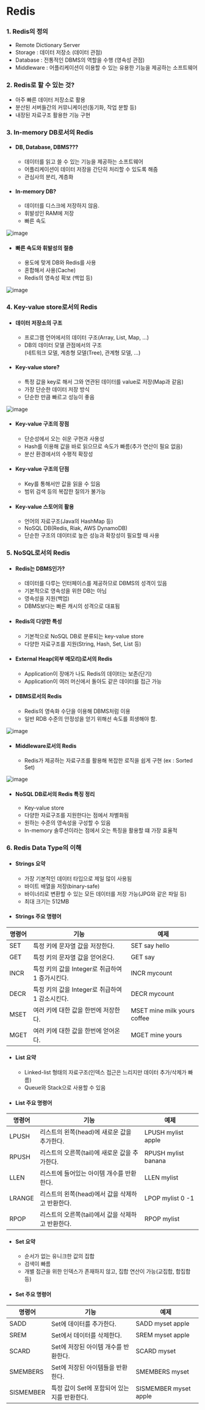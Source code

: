 # Redis
### 1. Redis의 정의
  * Remote Dictionary Server
  * Storage : 데이터 저장소 (데이터 관점)
  * Database : 전통적인 DBMS의 역할을 수행 (영속성 관점)
  * Middleware : 어플리케이션이 이용할 수 있는 유용한 기능을 제공하는 소프트웨어

### 2. Redis로 할 수 있는 것?
* 아주 빠른 데이터 저장소로 활용
* 분산된 서버들간의 커뮤니케이션(동기화, 작업 분할 등)
* 내장된 자료구조 활용한 기능 구현

### 3. In-memory DB로서의 Redis
* #### DB, Database, DBMS???
  * 데이터를 읽고 쓸 수 있는 기능을 제공하는 소프트웨어
  * 어플리케이션이 데이터 저장을 간단히 처리할 수 있도록 해줌
  * 관심사의 분리, 계층화
* #### In-memory DB?
  * 데이터를 디스크에 저장하지 않음.
  * 휘발성인 RAM에 저장
  * 빠른 속도

![image](https://user-images.githubusercontent.com/60100532/204530996-34630d99-fdd8-4bd2-86f9-a1102ee56bb1.png)

* #### 빠른 속도와 휘발성의 절충
  * 용도에 맞게 DB와 Redis를 사용
  * 혼합해서 사용(Cache)
  * Redis의 영속성 확보 (백업 등)

![image](https://user-images.githubusercontent.com/60100532/204531355-761e414f-969f-4ca9-88ec-2975774218ab.png)

### 4. Key-value store로서의 Redis
* #### 데이터 저장소의 구조
  * 프로그램 언어에서의 데이터 구조(Array, List, Map, ...)
  * DB의 데이터 모델 관점에서의 구조  
    (네트워크 모델, 계층형 모델(Tree), 관계형 모델, ...)
* #### Key-value store?
  * 특정 값을 key로 해서 그와 연관된 데이터를 value로 저장(Map과 같음)
  * 가장 단순한 데이터 저장 방식
  * 단순한 만큼 빠르고 성능이 좋음  
  
![image](https://user-images.githubusercontent.com/60100532/204532594-18d35930-8ee8-4985-965e-154c3331f72d.png)

* #### Key-value 구조의 장점
  * 단순성에서 오는 쉬운 구현과 사용성
  * Hash를 이용해 값을 바로 읽으므로 속도가 빠름(추가 연산이 필요 없음)
  * 분산 환경에서의 수평적 확장성
* #### Key-value 구조의 단점
  * Key를 통해서만 값을 읽을 수 있음
  * 범위 검색 등의 복잡한 질의가 불가능

* #### Key-value 스토어의 활용
  * 언어의 자료구조(Java의 HashMap 등)
  * NoSQL DB(Redis, Riak, AWS DynamoDB)
  * 단순한 구조의 데이터로 높은 성능과 확장성이 필요할 때 사용

### 5. NoSQL로서의 Redis
* #### Redis는 DBMS인가?
  * 데이터를 다루는 인터페이스를 제공하므로 DBMS의 성격이 있음
  * 기본적으로 영속성을 위한 DB는 아님
  * 영속성을 지원(백업)
  * DBMS보다는 빠른 캐시의 성격으로 대표됨
  
* #### Redis의 다양한 특성
  * 기본적으로 NoSQL DB로 분류되는 key-value store
  * 다양한 자료구조를 지원(String, Hash, Set, List 등)

* #### External Heap(외부 메모리)로서의 Redis
  * Application이 장애가 나도 Redis의 데이터는 보존(단기)
  * Application이 여러 머신에서 돌아도 같은 데이터를 접근 가능
  
* #### DBMS로서의 Redis
  * Redis의 영속화 수단을 이용해 DBMS처럼 이용
  * 일반 RDB 수준의 안정성을 얻기 위해선 속도를 희생해야 함.
  
![image](https://user-images.githubusercontent.com/60100532/204804934-7561686f-b229-47df-a1ab-cf823e0dc033.png)

* #### Middleware로서의 Redis
  * Redis가 제공하는 자료구조를 활용해 복잡한 로직을 쉽게 구현 (ex : Sorted Set)

![image](https://user-images.githubusercontent.com/60100532/204805204-31362da2-f256-44c2-8669-c33cbe706120.png)

* #### NoSQL DB로서의 Redis 특징 정리
  * Key-value store
  * 다양한 자료구조를 지원한다는 점에서 차별화됨
  * 원하는 수준의 영속성을 구성할 수 있음
  * In-memory 솔루션이라는 점에서 오는 특징을 활용할 떄 가장 효율적

### 6. Redis Data Type의 이해
* #### Strings 요약
  * 가장 기본적인 데이터 타입으로 제일 많이 사용됨
  * 바이트 배열을 저장(binary-safe)
  * 바이너리로 변환할 수 있는 모든 데이터를 저장 가능(JPG와 같은 파일 등)
  * 최대 크기는 512MB
* #### Strings 주요 명령어
|명령어|기능| 예제                          |
|----|----|-----------------------------|
|SET| 특정 키에 문자열 값을 저장한다.| SET say hello               |
|GET| 특정 키의 문자열 값을 얻어온다.| GET say                     |
|INCR| 특정 키의 값을 Integer로 취급하여 1 증가시킨다.| INCR mycount                |
|DECR| 특정 키의 값을 Integer로 취급하여 1 감소시킨다.| DECR mycount                |
|MSET| 여러 키에 대한 값을 한번에 저장한다.| MSET mine milk yours coffee |
|MGET| 여러 키에 대한 값을 한번에 얻어온다. | MGET mine yours|

* #### List 요약
  * Linked-list 형태의 자료구조(인덱스 접근은 느리지만 데이터 추가/삭제가 빠름)
  * Queue와 Stack으로 사용할 수 있음
* #### List 주요 명령어
| 명령어    | 기능                             | 예제                  |
|--------|--------------------------------|---------------------|
| LPUSH  | 리스트의 왼쪽(head)에 새로운 값을 추가한다.    | LPUSH mylist apple  |
| RPUSH  | 리스트의 오른쪽(tail)에 새로운 값을 추가한다.   | RPUSH mylist banana |
| LLEN   | 리스트에 들어있는 아이템 개수를 반환한다.        | LLEN mylist         |
| LRANGE | 리스트의 왼쪽(head)에서 값을 삭제하고 반환한다.  | LPOP mylist 0 -1    |
| RPOP   | 리스트의 오른쪽(tail)에서 값을 삭제하고 반환한다. | RPOP mylist         |

* #### Set 요약
  * 순서가 없는 유니크한 값의 집합
  * 검색이 빠름
  * 개별 접근을 위한 인덱스가 존재하지 않고, 집합 연산이 가능(교집합, 합집합 등)
* #### Set 주요 명령어
| 명령어       | 기능                         | 예제                    |
|-----------|----------------------------|-----------------------|
| SADD      | Set에 데이터를 추가한다.            | SADD myset apple      |
| SREM      | Set에서 데이터를 삭제한다.           | SREM myset apple      |
| SCARD     | Set에 저장된 아이템 개수를 반환한다.     | SCARD myset           |
| SMEMBERS  | Set에 저장된 아이템들을 반환한다.       | SMEMBERS myset        |
| SISMEMBER | 특정 값이 Set에 포함되어 있는지를 반환한다. | SISMEMBER myset apple |
